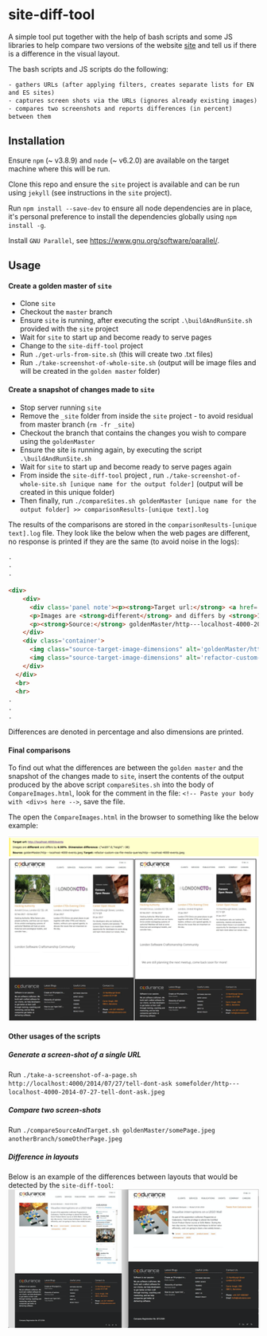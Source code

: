 site-diff-tool
==============

A simple tool put together with the help of bash scripts and some JS libraries to help compare two versions of the website [site](https://github.com/codurance/site) and tell us if there is a difference in the visual layout.

The bash scripts and JS scripts do the following:

    - gathers URLs (after applying filters, creates separate lists for EN and ES sites)
    - captures screen shots via the URLs (ignores already existing images)
    - compares two screenshots and reports differences (in percent) between them

Installation
------------
Ensure `npm` (~ v3.8.9) and `node` (~ v6.2.0) are available on the target machine where this will be run.

Clone this repo and ensure the `site` project is available and can be run using `jekyll` (see instructions in the `site` project).

Run `npm install --save-dev` to ensure all node dependencies are in place, it's personal preference to install the dependencies globally using `npm install -g`.

Install `GNU Parallel`, see https://www.gnu.org/software/parallel/.

Usage
-----

#### Create a golden master of `site`

- Clone `site`
- Checkout the `master` branch
- Ensure `site` is running, after executing the script `.\buildAndRunSite.sh` provided with the `site` project
- Wait for `site` to start up and become ready to serve pages
- Change to the `site-diff-tool` project
- Run `./get-urls-from-site.sh` (this will create two .txt files)
- Run `./take-screenshot-of-whole-site.sh` (output will be image files and will be created in the `golden master` folder)

#### Create a snapshot of changes made to `site`
- Stop server running `site`   
- Remove the `_site` folder from inside the `site` project - to avoid residual from master branch (`rm -fr _site`)
- Checkout the branch that contains the changes you wish to compare using the `goldenMaster`
- Ensure the site is running again, by executing the script `.\buildAndRunSite.sh`
- Wait for `site` to start up and become ready to serve pages again
- From inside the `site-diff-tool` project , run `./take-screenshot-of-whole-site.sh [unique name for the output folder]` (output will be created in this unique folder)
- Then finally, run `./compareSites.sh goldenMaster [unique name for the output folder] >> comparisonResults-[unique text].log`

The results of the comparisons are stored in the `comparisonResults-[unique text].log` file. They look like the below when the web pages are different, no response is printed if they are the same (to avoid noise in the logs):

```html
.
.
.

<div>
    <div>
      <div class='panel note'><p><strong>Target url:</strong> <a href='http://localhost:4000/2015/03/16/installing-zprezto-a-quick-guide'/>http://localhost:4000/2015/03/16/installing-zprezto-a-quick-guide</a></p>
      <p>Images are <strong>different</strong> and differs by <strong>10.67%</strong>. <strong>Dimension difference:</strong> {"width":0,"height":78}</p>
      <p><strong>Source:</strong> goldenMaster/http---localhost-4000-2015-03-16-installing-zprezto-a-quick-guide.jpeg <strong>Target:</strong> refactor-custom-css-file-media-queries/http---localhost-4000-2015-03-16-installing-zprezto-a-quick-guide.jpeg </p>
    </div>
    <div class='container'>
      <img class="source-target-image-dimensions" alt='goldenMaster/http---localhost-4000-2015-03-16-installing-zprezto-a-quick-guide.jpeg' src='goldenMaster/http---localhost-4000-2015-03-16-installing-zprezto-a-quick-guide.jpeg'>
      <img class="source-target-image-dimensions" alt='refactor-custom-css-file-media-queries/http---localhost-4000-2015-03-16-installing-zprezto-a-quick-guide.jpeg' src='refactor-custom-css-file-media-queries/http---localhost-4000-2015-03-16-installing-zprezto-a-quick-guide.jpeg'>
    </div>
  </div>
  <br>
  <hr>
.
.
.
```

Differences are denoted in percentage and also dimensions are printed.

#### Final comparisons
To find out what the differences are between the `golden master` and the snapshot of the changes made to `site`, insert the contents of the output produced by the above script `compareSites.sh` into the body of `CompareImages.html`, look for the comment in the file: `<!-- Paste your body with <div>s here -->`, save the file.

The open the `CompareImages.html` in the browser to something like the below example:

![](exampleComparison/finalResultsInCompareImagesHtmlFile.png)


#### Other usages of the scripts

##### Generate a screen-shot of a single URL

Run `./take-a-screenshot-of-a-page.sh http://localhost:4000/2014/07/27/tell-dont-ask somefolder/http---localhost-4000-2014-07-27-tell-dont-ask.jpeg`


##### Compare two screen-shots

Run `./compareSourceAndTarget.sh goldenMaster/somePage.jpeg anotherBranch/someOtherPage.jpeg`


##### Difference in layouts

Below is an example of the differences between layouts that would be detected by the `site-diff-tool`:
![](exampleComparison/comparisonWithVisibleDifferencesBetweenLayouts.png)
